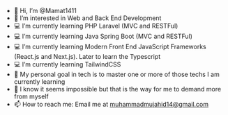 - 👋 Hi, I’m @Mamat1411
- 👀 I’m interested in Web and Back End Development
- 💻 I’m currently learning PHP Laravel (MVC and RESTFul)
- 💻 I’m currently learning Java Spring Boot (MVC and RESTFul)
- 💻 I’m currently learning Modern Front End JavaScript Frameworks (React.js and Next.js). Later to learn the Typescript
- 💻 I’m currently learning TailwindCSS
- 🎯 My personal goal in tech is to master one or more of those techs I am currently learning
- 💪 I know it seems impossible but that is the way for me to demand more from myself
- 📫 How to reach me: Email me at muhammadmujahid14@gmail.com

<!---
Mamat1411/Mamat1411 is a ✨ special ✨ repository because its `README.md` (this file) appears on your GitHub profile.
You can click the Preview link to take a look at your changes.
--->
